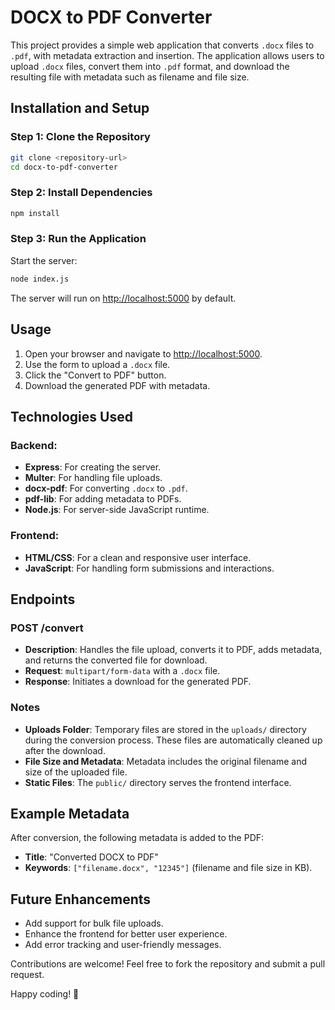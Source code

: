
# DOCX to PDF Converter

This project provides a simple web application that converts `.docx` files to `.pdf`, with metadata extraction and insertion. The application allows users to upload `.docx` files, convert them into `.pdf` format, and download the resulting file with metadata such as filename and file size.

## Installation and Setup

### Step 1: Clone the Repository

```bash
git clone <repository-url>
cd docx-to-pdf-converter
```

### Step 2: Install Dependencies

```bash
npm install
```

### Step 3: Run the Application

Start the server:

```bash
node index.js
```

The server will run on [http://localhost:5000](http://localhost:5000) by default.

## Usage

1. Open your browser and navigate to [http://localhost:5000](http://localhost:5000).
2. Use the form to upload a `.docx` file.
3. Click the "Convert to PDF" button.
4. Download the generated PDF with metadata.

## Technologies Used

### Backend:
- **Express**: For creating the server.
- **Multer**: For handling file uploads.
- **docx-pdf**: For converting `.docx` to `.pdf`.
- **pdf-lib**: For adding metadata to PDFs.
- **Node.js**: For server-side JavaScript runtime.

### Frontend:
- **HTML/CSS**: For a clean and responsive user interface.
- **JavaScript**: For handling form submissions and interactions.

## Endpoints

### POST /convert
- **Description**: Handles the file upload, converts it to PDF, adds metadata, and returns the converted file for download.
- **Request**: `multipart/form-data` with a `.docx` file.
- **Response**: Initiates a download for the generated PDF.

### Notes
- **Uploads Folder**: Temporary files are stored in the `uploads/` directory during the conversion process. These files are automatically cleaned up after the download.
- **File Size and Metadata**: Metadata includes the original filename and size of the uploaded file.
- **Static Files**: The `public/` directory serves the frontend interface.

## Example Metadata

After conversion, the following metadata is added to the PDF:
- **Title**: "Converted DOCX to PDF"
- **Keywords**: `["filename.docx", "12345"]` (filename and file size in KB).

## Future Enhancements

- Add support for bulk file uploads.
- Enhance the frontend for better user experience.
- Add error tracking and user-friendly messages.

Contributions are welcome! Feel free to fork the repository and submit a pull request.

Happy coding! 🚀
